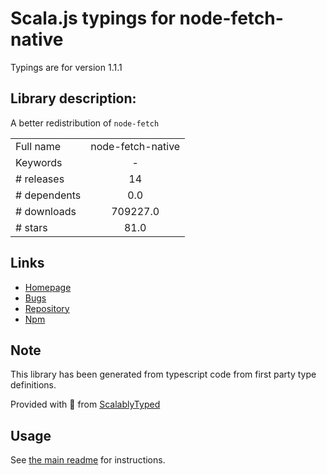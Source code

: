 
# Scala.js typings for node-fetch-native

Typings are for version 1.1.1

## Library description:
A better redistribution of `node-fetch`

|                    |                 |
| ------------------ | :-------------: |
| Full name          | node-fetch-native |
| Keywords           | - |
| # releases         | 14 |
| # dependents       | 0.0 |
| # downloads        | 709227.0 |
| # stars            | 81.0 |

## Links
- [Homepage](https://github.com/unjs/node-fetch-native#readme)
- [Bugs](https://github.com/unjs/node-fetch-native/issues)
- [Repository](https://github.com/unjs/node-fetch-native)
- [Npm](https://www.npmjs.com/package/node-fetch-native)
    


## Note
This library has been generated from typescript code from first party type definitions.

Provided with :purple_heart: from [ScalablyTyped](https://github.com/oyvindberg/ScalablyTyped)

## Usage
See [the main readme](../../readme.md) for instructions.


